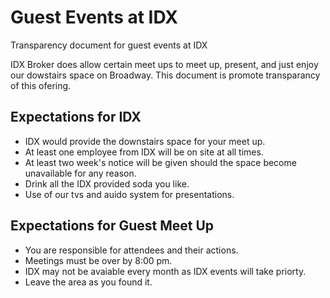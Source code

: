 # Guest Events at IDX
Transparency document for guest events at IDX 

IDX Broker does allow certain meet ups to meet up, present, and just enjoy our dowstairs space on Broadway. This document is promote transparancy of this ofering.

## Expectations for IDX

* IDX would provide the downstairs space for your meet up.
* At least one employee from IDX will be on site at all times.
* At least two week's notice will be given should the space become unavailable for any reason.
* Drink all the IDX provided soda you like.
* Use of our tvs and auido system for presentations.

## Expectations for Guest Meet Up

* You are responsible for attendees and their actions.
* Meetings must be over by 8:00 pm.
* IDX may not be avaiable every month as IDX events will take priorty.
* Leave the area as you found it.

